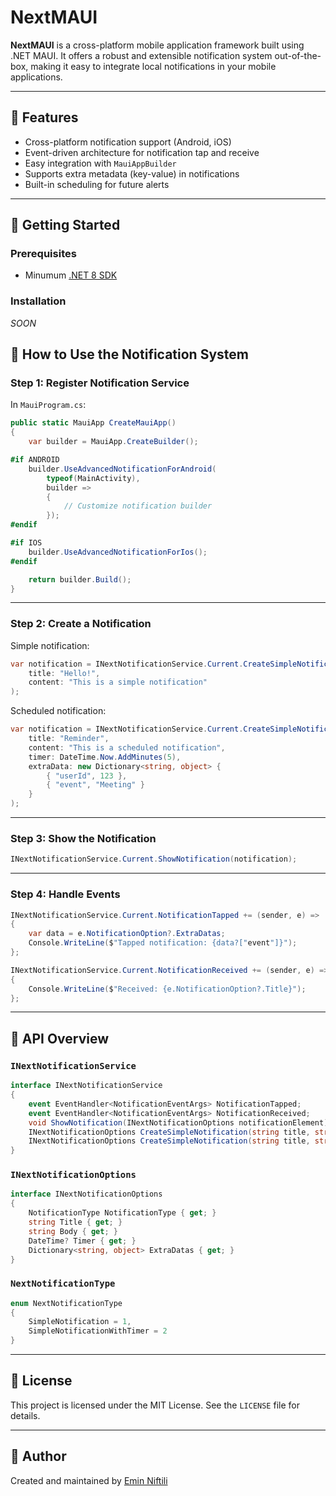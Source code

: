 ﻿# NextMAUI

**NextMAUI** is a cross-platform mobile application framework built using .NET MAUI. It offers a robust and extensible notification system out-of-the-box, making it easy to integrate local notifications in your mobile applications.

---

## 🔧 Features

- Cross-platform notification support (Android, iOS)
- Event-driven architecture for notification tap and receive
- Easy integration with `MauiAppBuilder`
- Supports extra metadata (key-value) in notifications
- Built-in scheduling for future alerts

---

## 🚀 Getting Started

### Prerequisites

- Minumum [.NET 8 SDK](https://dotnet.microsoft.com/download/dotnet/8.0)

### Installation

*SOON*


## 🔔 How to Use the Notification System

### Step 1: Register Notification Service

In `MauiProgram.cs`:

```csharp
public static MauiApp CreateMauiApp()
{
    var builder = MauiApp.CreateBuilder();

#if ANDROID
    builder.UseAdvancedNotificationForAndroid(
        typeof(MainActivity),
        builder =>
        {
            // Customize notification builder
        });
#endif

#if IOS
    builder.UseAdvancedNotificationForIos();
#endif

    return builder.Build();
}
```

---

### Step 2: Create a Notification

Simple notification:

```csharp
var notification = INextNotificationService.Current.CreateSimpleNotification(
    title: "Hello!",
    content: "This is a simple notification"
);
```

Scheduled notification:

```csharp
var notification = INextNotificationService.Current.CreateSimpleNotification(
    title: "Reminder",
    content: "This is a scheduled notification",
    timer: DateTime.Now.AddMinutes(5),
    extraData: new Dictionary<string, object> {
        { "userId", 123 },
        { "event", "Meeting" }
    }
);
```

---

### Step 3: Show the Notification

```csharp
INextNotificationService.Current.ShowNotification(notification);
```

---

### Step 4: Handle Events

```csharp
INextNotificationService.Current.NotificationTapped += (sender, e) =>
{
    var data = e.NotificationOption?.ExtraDatas;
    Console.WriteLine($"Tapped notification: {data?["event"]}");
};

INextNotificationService.Current.NotificationReceived += (sender, e) =>
{
    Console.WriteLine($"Received: {e.NotificationOption?.Title}");
};
```

---

## 📘 API Overview

### `INextNotificationService`

```csharp
interface INextNotificationService
{
    event EventHandler<NotificationEventArgs> NotificationTapped;
    event EventHandler<NotificationEventArgs> NotificationReceived;
    void ShowNotification(INextNotificationOptions notificationElement);
    INextNotificationOptions CreateSimpleNotification(string title, string content, Dictionary<string, object> extraData = null);
    INextNotificationOptions CreateSimpleNotification(string title, string content, DateTime timer, Dictionary<string, object> extraData = null);
}
```

### `INextNotificationOptions`

```csharp
interface INextNotificationOptions
{
    NotificationType NotificationType { get; }
    string Title { get; }
    string Body { get; }
    DateTime? Timer { get; }
    Dictionary<string, object> ExtraDatas { get; }
}
```

### `NextNotificationType`

```csharp
enum NextNotificationType
{
    SimpleNotification = 1,
    SimpleNotificationWithTimer = 2
}
```

---

## 📄 License

This project is licensed under the MIT License. See the `LICENSE` file for details.

---

## 🙌 Author

Created and maintained by [Emin Niftili](https://github.com/EminNiftili)
